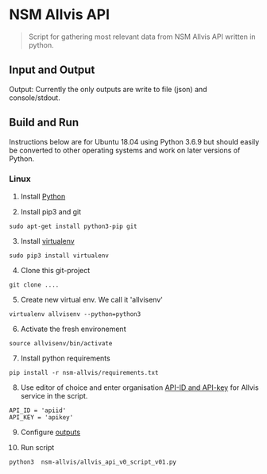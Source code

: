# NSM Allvis API 

>  Script for gathering most relevant data from NSM Allvis API written in python.



## Input and Output

Output: 
Currently the only outputs are write to file (json) and console/stdout.

## Build and Run

Instructions below are for Ubuntu 18.04 using Python 3.6.9 but should easily be converted to other operating systems and work on later versions of Python.

### Linux

1. Install [Python](https://www.python.org/)

2. Install pip3 and git

```
sudo apt-get install python3-pip git
```

3. Install [virtualenv](https://virtualenv.pypa.io/en/latest/)

```
sudo pip3 install virtualenv 
```

4. Clone this git-project

```
git clone ....
```

5. Create new virtual env. We call it 'allvisenv'

```
virtualenv allvisenv --python=python3
```

6. Activate the fresh environement

```
source allvisenv/bin/activate
```

7. Install python requirements

```
pip install -r nsm-allvis/requirements.txt
```

8. Use editor of choice and enter organisation [API-ID and API-key](https://github.com/strompa/nsm-allvis/blob/4a882ddc5f2201037ca23d8a33ced1b3a0312ea3/allvis_api_v0_script_v01.py#L11) for Allvis service in the script.  

```
API_ID = 'apiid'
API_KEY = 'apikey'
```

9. Configure [outputs](https://github.com/strompa/nsm-allvis/blob/main/allvis_api_v0_script_v01.py#L24)


10. Run script
```
python3  nsm-allvis/allvis_api_v0_script_v01.py
```
